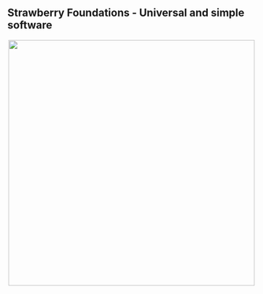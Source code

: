 ## Strawberry Foundations - Universal and simple software
<center>
  <img width="500px" src="https://github.com/Strawberry-Foundations/.github/assets/81520713/b76f25a9-010c-4f79-a455-bd5bca10a4ad">
</center>

